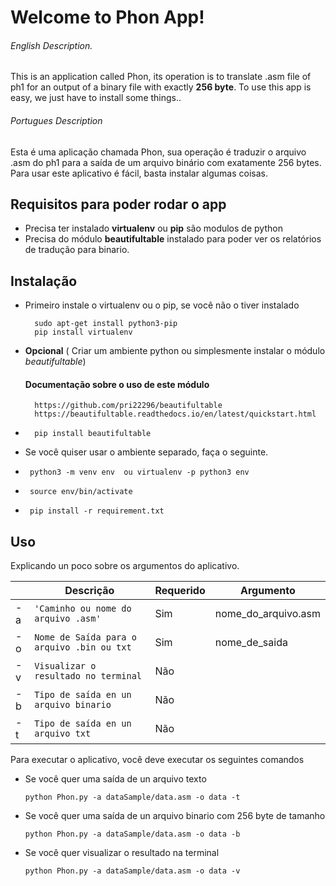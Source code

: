 # Welcome to Phon App!
###### English Description.
This is an application called Phon, its operation is to translate .asm file of ph1 for an output of a binary file with exactly **256 byte**. To use this app is easy, we just have to install some things..
###### Portugues Description
Esta é uma aplicação chamada Phon, sua operação é traduzir o arquivo .asm do ph1 para a saída de um arquivo binário com exatamente 256 bytes. Para usar este aplicativo é fácil, basta instalar algumas coisas.


## Requisitos para poder rodar o app

* Precisa ter instalado **virtualenv** ou **pip** são modulos de python
* Precisa  do módulo **beautifultable** instalado para poder ver os relatórios de tradução para binario.

## Instalação
* Primeiro instale o virtualenv ou o pip, se você não o tiver instalado
	
		sudo apt-get install python3-pip
		pip install virtualenv 
		
* **Opcional** ( Criar um ambiente python ou simplesmente instalar o módulo *beautifultable*)
		
	#### Documentação sobre o uso de este módulo
		https://github.com/pri22296/beautifultable
		https://beautifultable.readthedocs.io/en/latest/quickstart.html

*		pip install beautifultable

* Se você quiser usar o ambiente separado, faça o seguinte.
						
*	   python3 -m venv env  ou virtualenv -p python3 env
*	   source env/bin/activate
*      pip install -r requirement.txt


## Uso
Explicando un poco sobre os argumentos do aplicativo.

|   | Descrição                                 |  Requerido | Argumento           |
|---|-------------------------------------------|------------|---------------------|
|-a |`'Caminho ou nome do arquivo .asm'`        |  Sim       | nome_do_arquivo.asm |
|-o |`Nome de Saída para o arquivo .bin ou txt` |  Sim       | nome_de_saida       |
|-v |`Visualizar o resultado no terminal`       |  Não       |                     |
|-b |`Tipo de saída en un arquivo binario`      |  Não       |                     |
|-t |`Tipo de saída en un arquivo txt`          |  Não       |                     |


Para executar o aplicativo, você deve executar os seguintes comandos


*	Se você quer uma saída de un arquivo texto

		python Phon.py -a dataSample/data.asm -o data -t


*	Se você quer uma saída de un arquivo binario com 256 byte de tamanho

		python Phon.py -a dataSample/data.asm -o data -b

*	Se você quer visualizar o resultado na terminal

		python Phon.py -a dataSample/data.asm -o data -v